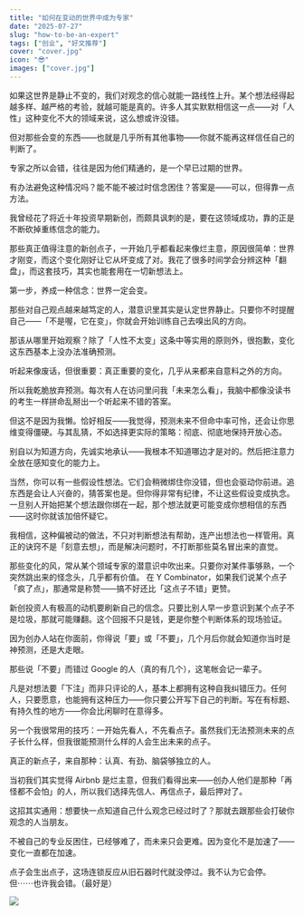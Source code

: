 ```yaml
---
title: "如何在变动的世界中成为专家"
date: "2025-07-27"
slug: "how-to-be-an-expert"
tags: ["创业", "好文推荐"]
cover: "cover.jpg"
icon: "😎"
images: ["cover.jpg"]
---
```

如果这世界是静止不变的，我们对观念的信心就能一路线性上升。某个想法经得起越多样、越严格的考验，就越可能是真的。许多人其实默默相信这一点——对「人性」这种变化不大的领域来说，这么想或许没错。



但对那些会变的东西——也就是几乎所有其他事物——你就不能再这样信任自己的判断了。



专家之所以会错，往往是因为他们精通的，是一个早已过期的世界。



有办法避免这种情况吗？能不能不被过时信念困住？答案是——可以，但得靠一点方法。



我曾经花了将近十年投资早期新创，而颇具讽刺的是，要在这领域成功，靠的正是不断砍掉重练信念的能力。



那些真正值得注意的新创点子，一开始几乎都看起来像烂主意，原因很简单：世界才刚变，而这个变化刚好让它从坏变成了对。我花了很多时间学会分辨这种「翻盘」，而这套技巧，其实也能套用在一切新想法上。



第一步，养成一种信念：世界一定会变。



那些对自己观点越来越笃定的人，潜意识里其实是认定世界静止。只要你不时提醒自己——「不是喔，它在变」，你就会开始训练自己去嗅出风的方向。



那该从哪里开始观察？除了「人性不太变」这条中等实用的原则外，很抱歉，变化这东西基本上没办法准确预测。



听起来像废话，但很重要：真正重要的变化，几乎从来都来自意料之外的方向。



所以我乾脆放弃预测。每次有人在访问里问我「未来怎么看」，我脑中都像没读书的考生一样拼命乱掰出一个听起来不错的答案。



但这不是因为我懒。恰好相反——我觉得，预测未来不但命中率可怜，还会让你思维变得僵硬。与其乱猜，不如选择更实际的策略：彻底、彻底地保持开放心态。



别自以为知道方向，先诚实地承认——我根本不知道哪边才是对的。然后把注意力全放在感知变化的能力上。



当然，你可以有一些假设性想法。它们会稍微绑住你没错，但也会驱动你前进。追东西是会让人兴奋的，猜答案也是。但你得非常有纪律，不让这些假设变成执念。
一旦别人开始把某个想法跟你绑在一起，那个想法就更可能变成你想相信的东西——这时你就该加倍怀疑它。



我相信，这种偏被动的做法，不只对判断想法有帮助，连产出想法也一样管用。真正的诀窍不是「刻意去想」，而是解决问题时，不打断那些莫名冒出来的直觉。



那些变化的风，常从某个领域专家的潜意识中吹出来。只要你对某件事够熟，一个突然跳出来的怪念头，几乎都有价值。
在 Y Combinator，如果我们说某个点子「疯了点」，那通常是称赞——搞不好还比「这点子不错」更赞。



新创投资人有极高的动机要刷新自己的信念。只要比别人早一步意识到某个点子不是垃圾，那就可能赚翻。这个回报不只是钱，更是你整个判断体系的现场验证。



因为创办人站在你面前，你得说「要」或「不要」，几个月后你就会知道你当时是神预测，还是大走眼。



那些说「不要」而错过 Google 的人（真的有几个），这笔帐会记一辈子。



凡是对想法要「下注」而非只评论的人，基本上都拥有这种自我纠错压力。任何人，只要愿意，也能拥有这种压力——你只要公开写下自己的判断。写在有标题、有持久性的地方——你会比闲聊时在意得多。



另一个我很常用的技巧：一开始先看人，不先看点子。虽然我们无法预测未来的点子长什么样，但我很能预测什么样的人会生出未来的点子。



真正的新点子，来自那种：认真、有劲、脑袋够独立的人。



当初我们其实觉得 Airbnb 是烂主意，但我们看得出来——创办人他们是那种「再怪都不会怕」的人，所以我们选择先信人、再信点子，最后押对了。



这招其实通用：想要快一点知道自己什么观念已经过时了？那就去跟那些会打破你观念的人当朋友。



不被自己的专业反困住，已经够难了，而未来只会更难。因为变化不是加速了——变化一直都在加速。



点子会生出点子，这场连锁反应从旧石器时代就没停过。我不认为它会停。
但⋯⋯也许我会错。（最好是）




![](https://prod-files-secure.s3.us-west-2.amazonaws.com/112d0858-5090-4d34-a606-b75eb8d65fd2/46476355-9cf3-4e99-9b7a-3531bc426380/1000202064.png?X-Amz-Algorithm=AWS4-HMAC-SHA256&X-Amz-Content-Sha256=UNSIGNED-PAYLOAD&X-Amz-Credential=ASIAZI2LB466XZN3HW77%2F20251024%2Fus-west-2%2Fs3%2Faws4_request&X-Amz-Date=20251024T194349Z&X-Amz-Expires=3600&X-Amz-Security-Token=IQoJb3JpZ2luX2VjEKv%2F%2F%2F%2F%2F%2F%2F%2F%2F%2FwEaCXVzLXdlc3QtMiJIMEYCIQDlYsqdIb9GhcDbsGcqx2RJQ%2FIsB%2F5yrHfqvf4wKEgvZAIhAIzQLLIbl4vrSvznFjdRHkevP6f7h1Cf8%2FgReAegypRNKv8DCGQQABoMNjM3NDIzMTgzODA1Igy5WIycZAkuYgr3rI8q3APmnrmrDL8HzRDSaMUc0%2FkG5qGRABdbWGLEJJ9x9PsH6iE9c%2FVXtcSQZfV3RcM5Hl6DRpSNQlAir7iEYfU1lZlv2MkzJODRqfwzJodi5%2FEa9yk4LUaRNcflZDE09dpCTOeXzi6uMcvVLbyUU48Pa%2FrzSVs7Lakx7yXO0og9MlTwhiw292giEGQ4Vt0fKj6Uf%2B9uBPyDbA31SPbjDnA76edo8llh8Gi0SmfpaPtOypt35veWPSZKb6n2wNdM4wxXd1TdDk7ETouOXR2SBwXp3M0ZyJ8TqdRWVy%2F0UHPm3xfU2Jh99YTxecnLvX4PC%2BUEbzmANXfHHVv5OIGuMgpaqm4pHhbuhlxpB1wbTQJ9goXoLP63ouY%2BxmBY2jtttfEO5Zrh6kWR0xSk61SQeJbYrIJZCcELoQLqiU1A%2BKYwcVCGqqOtwQ09cC8NqotNv2l8iUxup6FnD1YHA5mcYYzh503%2BTGsWm9tpmbmLS3T2oGfZxw3u2uSlRLJrrgHiAk0Vj5VeCo3PiUByx7cMP5pPI6sGzALcc8jf4aiI2wVsJAecuSAiiYBBcrlo6Qq4WlK3N7q2m9ojMYxQn1Csx55os1Q7owGmMvXY3stLVUeKf7GeSCAm%2B7D0JDuvXQ7LSjDOkO%2FHBjqkAf4jJvjUW4%2BRbjMFGCgEFGqGmu%2FP2f1m6ZYbTLG9JPir2%2BRZuraF2Hr6JHaghP7ebAWl5NQLM2%2F%2FAsFpY4MUezEokiz3cjLSx0CfOj%2BOHndBy8gt9ktSYW9Zru8YbAuw1nBd0sSRwZTnvx5GhePXUJFDtGDcCY2nAwM%2B%2FarQ4lAFZFT18ct5F2iMUA1hMB2PDGX4f9rPsYwfG%2BDfuVdTOsbEJYDu&X-Amz-Signature=b6d54c597a5d90aa3cab81cb596ce5703a5b1f4efaa7f7fb5a154317abbc9f97&X-Amz-SignedHeaders=host&x-amz-checksum-mode=ENABLED&x-id=GetObject)

